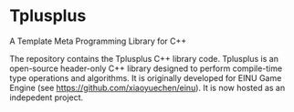 # Tplusplus
A Template Meta Programming Library for C++

The repository contains the Tplusplus C++ library code. Tplusplus is an open-source header-only C++ library designed to perform compile-time type operations and algorithms. It is originally developed for EINU Game Engine (see <https://github.com/xiaoyuechen/einu>). It is now hosted as an indepedent project.
